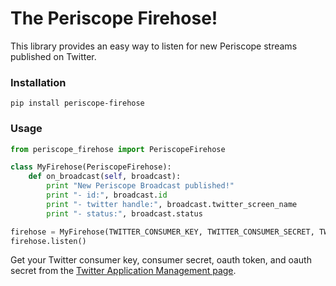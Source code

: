 # The Periscope Firehose!

This library provides an easy way to listen for new Periscope streams published on Twitter.

### Installation

`pip install periscope-firehose`

### Usage

```python
from periscope_firehose import PeriscopeFirehose

class MyFirehose(PeriscopeFirehose):
    def on_broadcast(self, broadcast):
        print "New Periscope Broadcast published!"
        print "- id:", broadcast.id
        print "- twitter handle:", broadcast.twitter_screen_name
        print "- status:", broadcast.status

firehose = MyFirehose(TWITTER_CONSUMER_KEY, TWITTER_CONSUMER_SECRET, TWITTER_OAUTH_TOKEN, TWITTER_OAUTH_SECRET)
firehose.listen()
```

Get your Twitter consumer key, consumer secret, oauth token, and oauth secret from the [Twitter Application Management page](https://apps.twitter.com/).